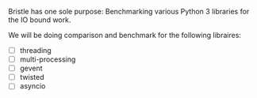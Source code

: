 Bristle has one sole purpose: Benchmarking various Python 3 libraries for the IO bound work.

We will be doing comparison and benchmark for the following libraires:

- [ ] threading
- [ ] multi-processing
- [ ] gevent
- [ ] twisted
- [ ] asyncio